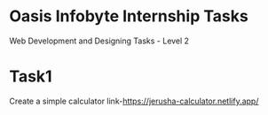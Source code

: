# Oasis Infobyte Internship Tasks
Web Development and Designing Tasks - Level 2
# Task1
Create a simple calculator
link-https://jerusha-calculator.netlify.app/
